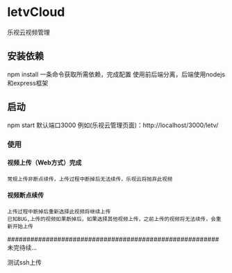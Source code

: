 # letvCloud
乐视云视频管理

## 安装依赖
npm install
	一条命令获取所需依赖，完成配置
	使用前后端分离，后端使用nodejs和express框架
	
## 启动 
npm start
	默认端口3000
	例如(乐视云管理页面)：http://localhost/3000/letv/
	
### 使用
#### 视频上传（Web方式）完成
	常规上传非断点续传，上传过程中断掉后无法续传，乐视云将抛弃此视频

#### 视频断点续传
	上传过程中断掉后重新选择此视频将继续上传
	已知BUG,上传的视频如果断掉后，如果选择其他视频上传，之前上传的视频将无法续传，会重新开始上传

#######################################################
未完待续...


测试ssh上传